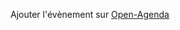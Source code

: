 Ajouter l'évènement sur <a href='https://openagenda.com/ateliers-de-co-reparation/' target=_new>Open-Agenda</a>
